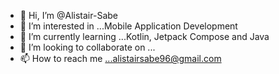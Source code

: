 - 👋 Hi, I’m @Alistair-Sabe
- 👀 I’m interested in ...Mobile Application Development
- 🌱 I’m currently learning ...Kotlin, Jetpack Compose and Java
- 💞️ I’m looking to collaborate on ...
- 📫 How to reach me ...alistairsabe96@gmail.com

<!---
Alistair-Sabe/Alistair-Sabe is a ✨ special ✨ repository because its `README.md` (this file) appears on your GitHub profile.
You can click the Preview link to take a look at your changes.
--->
